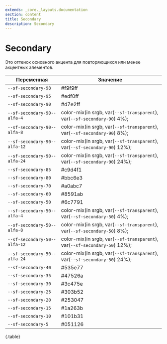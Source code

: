 ```yaml
---
extends: _core._layouts.documentation
section: content
title: Secondary
description: Secondary
---
```


# Secondary

Это оттенок основного акцента для повторяющихся или менее акцентных элементов.

| Переменная                   | Значение                                               |
|------------------------------|----------------------------------------------------------------------------|
| `--sf-secondary-98`          | #f9f9ff                                                                    |
| `--sf-secondary-95`          | #edf0ff                                                                    |
| `--sf-secondary-90`          | #d7e2ff                                                                    |
| `--sf-secondary-90--alfa-4`  | color-mix(in srgb, var(`--sf-transparent`), var(`--sf-secondary-90`) 4%);  |
| `--sf-secondary-90--alfa-8`  | color-mix(in srgb, var(`--sf-transparent`), var(`--sf-secondary-90`) 8%);  |
| `--sf-secondary-90--alfa-12` | color-mix(in srgb, var(`--sf-transparent`), var(`--sf-secondary-90`) 12%); |
| `--sf-secondary-90--alfa-24` | color-mix(in srgb, var(`--sf-transparent`), var(`--sf-secondary-90`) 24%); |
| `--sf-secondary-85`          | #c9d4f1                                                                    |
| `--sf-secondary-80`          | #bbc6e3                                                                    |
| `--sf-secondary-70`          | #a0abc7                                                                    |
| `--sf-secondary-60`          | #8591ab                                                                    |
| `--sf-secondary-50`          | #6c7791                                                                    |
| `--sf-secondary-50--alfa-4`  | color-mix(in srgb, var(`--sf-transparent`), var(`--sf-secondary-50`) 4%);  |
| `--sf-secondary-50--alfa-8`  | color-mix(in srgb, var(`--sf-transparent`), var(`--sf-secondary-50`) 8%);  |
| `--sf-secondary-50--alfa-12` | color-mix(in srgb, var(`--sf-transparent`), var(`--sf-secondary-50`) 12%); |
| `--sf-secondary-50--alfa-24` | color-mix(in srgb, var(`--sf-transparent`), var(`--sf-secondary-50`) 24%); |
| `--sf-secondary-40`          | #535e77                                                                    |
| `--sf-secondary-35`          | #47526a                                                                    |
| `--sf-secondary-30`          | #3c475e                                                                    |
| `--sf-secondary-25`          | #303b52                                                                    |
| `--sf-secondary-20`          | #253047                                                                    |
| `--sf-secondary-15`          | #1a263b                                                                    |
| `--sf-secondary-10`          | #101b31                                                                    |
| `--sf-secondary-5`           | #051126                                                                    |
{.table}
